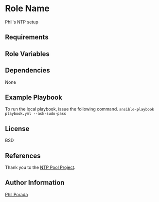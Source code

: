 Role Name
=========
Phil's NTP setup

Requirements
------------

Role Variables
--------------



Dependencies
------------

None


Example Playbook
----------------

To run the local playbook, issue the following command.
`ansible-playbook playbook.yml --ask-sudo-pass`

License
-------

BSD

References
----------
Thank you to the [NTP Pool Project](www.pool.ntp.org/en/).

Author Information
------------------
[Phil Porada](https://philporada.com)
